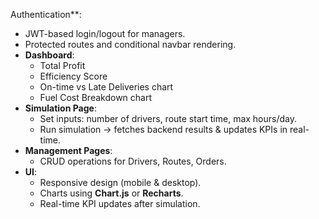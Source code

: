 Authentication**:
  - JWT-based login/logout for managers.
  - Protected routes and conditional navbar rendering.
- **Dashboard**:
  - Total Profit
  - Efficiency Score
  - On-time vs Late Deliveries chart
  - Fuel Cost Breakdown chart
- **Simulation Page**:
  - Set inputs: number of drivers, route start time, max hours/day.
  - Run simulation → fetches backend results & updates KPIs in real-time.
- **Management Pages**:
  - CRUD operations for Drivers, Routes, Orders.
- **UI**:
  - Responsive design (mobile & desktop).
  - Charts using **Chart.js** or **Recharts**.
  - Real-time KPI updates after simulation.